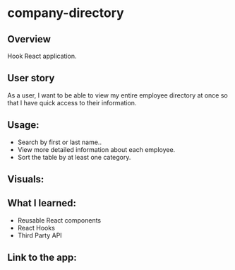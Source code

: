 # company-directory

## Overview
Hook React application.

## User story
As a user, I want to be able to view my entire employee directory at once so that I have quick access to their information.

## Usage:

* Search by first or last name..
* View more detailed information about each employee.
* Sort the table by at least one category.

## Visuals:


## What I learned: 
* Reusable React components
* React Hooks
* Third Party API


## Link to the app:


